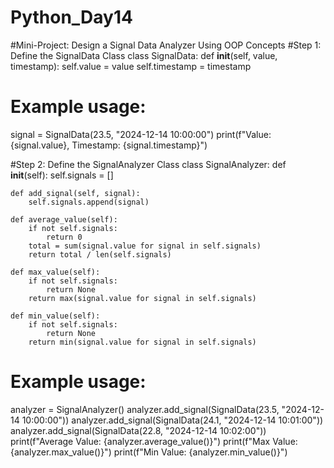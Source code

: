 # Python_Day14

#Mini-Project: Design a Signal Data Analyzer Using OOP Concepts
#Step 1: Define the SignalData Class
class SignalData:
    def __init__(self, value, timestamp):
        self.value = value
        self.timestamp = timestamp

# Example usage:
signal = SignalData(23.5, "2024-12-14 10:00:00")
print(f"Value: {signal.value}, Timestamp: {signal.timestamp}")


#Step 2: Define the SignalAnalyzer Class
class SignalAnalyzer:
    def __init__(self):
        self.signals = []
    
    def add_signal(self, signal):
        self.signals.append(signal)
    
    def average_value(self):
        if not self.signals:
            return 0
        total = sum(signal.value for signal in self.signals)
        return total / len(self.signals)
    
    def max_value(self):
        if not self.signals:
            return None
        return max(signal.value for signal in self.signals)
    
    def min_value(self):
        if not self.signals:
            return None
        return min(signal.value for signal in self.signals)

# Example usage:
analyzer = SignalAnalyzer()
analyzer.add_signal(SignalData(23.5, "2024-12-14 10:00:00"))
analyzer.add_signal(SignalData(24.1, "2024-12-14 10:01:00"))
analyzer.add_signal(SignalData(22.8, "2024-12-14 10:02:00"))
print(f"Average Value: {analyzer.average_value()}")
print(f"Max Value: {analyzer.max_value()}")
print(f"Min Value: {analyzer.min_value()}")
